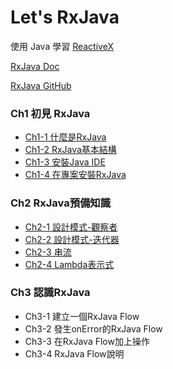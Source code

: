 # Let's RxJava

使用 Java 學習 [ReactiveX](http://reactivex.io/)

[RxJava Doc](http://reactivex.io/RxJava/javadoc/)

[RxJava GitHub](https://github.com/ReactiveX/RxJava)

### Ch1 初見 RxJava
- [Ch1-1 什麼是RxJava](https://youtu.be/NBx1T3MbL4g)
- [Ch1-2 RxJava基本結構](https://youtu.be/S8i8JtjGZQE)
- [Ch1-3 安裝Java IDE](https://youtu.be/LG1W35PLNL4)
- [Ch1-4 在專案安裝RxJava](https://youtu.be/-gsHuw7ac-A)

### Ch2 RxJava預備知識
- [Ch2-1 設計模式-觀察者](https://youtu.be/Nl28hpHyNnw)
- [Ch2-2 設計模式-迭代器](https://youtu.be/mwHWdYSCcmQ)
- [Ch2-3 串流](https://youtu.be/4J3lji0WqkU)
- [Ch2-4 Lambda表示式](https://youtu.be/o0V0m25fjyU)

### Ch3 認識RxJava
- Ch3-1 建立一個RxJava Flow
- Ch3-2 發生onError的RxJava Flow
- Ch3-3 在RxJava Flow加上操作
- Ch3-4 RxJava Flow說明
